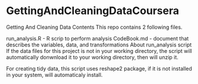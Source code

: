 # GettingAndCleaningDataCoursera
Getting And Cleaning Data
Contents
This repo contains 2 following files.

run_analysis.R - R scrip to perform analysis
CodeBook.md - document that describes the variables, data, and transformations
About run_analysis script
If the data files for this project is not in your working directory, the script will automatically donwnload it to your working directory, then will unzip it.

For creating tidy data, this script uses reshape2 package, if it is not installed in your system, will automaticaly install.
